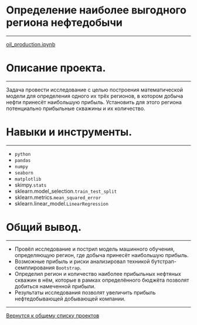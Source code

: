 # Определение наиболее выгодного региона нефтедобычи
---
[oil_production.ipynb](oil_production.ipynb "notebook.ipynb")


# Описание проекта.
---
Задача провести исследование с целью построения математической модели для определения одного их трёх регионов, в котором добыча нефти принесёт наибольшую прибыль.
Установить для этого региона потенциально прибыльные скважины и их количество.


# Навыки и инструменты.
---
* `python`
* `pandas`  
* `numpy`  
* `seaborn`  
* `matplotlib`  
* skimpy.`stats`
* sklearn.model_selection.`train_test_split`
* sklearn.metrics.`mean_squared_error`
* sklearn.linear_model.`LinearRegression`


# Общий вывод.
---
* Провёл исследование и пострил модель машинного обучения, определяющую регион, где добыча принесёт наибольшую прибыль. 
* Возможные прибыль и риски анализировал техникой бутстрап-семплирования `Bootstrap`.
* Определил регион и количество наиболее прибыльных нефтяных скважин в нём, которые в рамках определённого бюджёта позволят добиться намеченной прибыли.
* Результаты исследования позволят увеличить прибыль нефтедобывающей добывающей компании.

---
[Вернутся к общему списку проектов](../README.md)